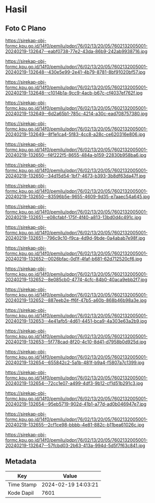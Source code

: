 # Hasil

## Foto C Plano

https://sirekap-obj-formc.kpu.go.id/14f0/pemilu/pdpr/76/02/13/20/05/7602132005001-20240219-132647--eabf0738-77e2-43da-86b9-242ab9938716.jpg

https://sirekap-obj-formc.kpu.go.id/14f0/pemilu/pdpr/76/02/13/20/05/7602132005001-20240219-132648--430e5e99-2e41-4b79-8781-8bf91020bf57.jpg

https://sirekap-obj-formc.kpu.go.id/14f0/pemilu/pdpr/76/02/13/20/05/7602132005001-20240219-132648--c1014b1a-9cc9-4acb-b67c-cf4037ef762f.jpg

https://sirekap-obj-formc.kpu.go.id/14f0/pemilu/pdpr/76/02/13/20/05/7602132005001-20240219-132649--6d2a65b1-785c-4214-a30c-ead708757380.jpg

https://sirekap-obj-formc.kpu.go.id/14f0/pemilu/pdpr/76/02/13/20/05/7602132005001-20240219-132649--8f1e1ca4-5f83-4cc8-a28c-ce620316e806.jpg

https://sirekap-obj-formc.kpu.go.id/14f0/pemilu/pdpr/76/02/13/20/05/7602132005001-20240219-132650--f4f222f5-8655-484a-b159-22830b958ba6.jpg

https://sirekap-obj-formc.kpu.go.id/14f0/pemilu/pdpr/76/02/13/20/05/7602132005001-20240219-132650--34d15d54-1bf7-4673-b393-3b8df63da47f.jpg

https://sirekap-obj-formc.kpu.go.id/14f0/pemilu/pdpr/76/02/13/20/05/7602132005001-20240219-132650--83596b5e-9655-4609-9d35-e7aaec54a645.jpg

https://sirekap-obj-formc.kpu.go.id/14f0/pemilu/pdpr/76/02/13/20/05/7602132005001-20240219-132651--e08cfabf-175f-4f40-a813-13bd0d4c491c.jpg

https://sirekap-obj-formc.kpu.go.id/14f0/pemilu/pdpr/76/02/13/20/05/7602132005001-20240219-132651--796c9c10-f9ca-4d9d-9bde-0a4abab7e98f.jpg

https://sirekap-obj-formc.kpu.go.id/14f0/pemilu/pdpr/76/02/13/20/05/7602132005001-20240219-132652--0026bfac-0d1f-4faf-b681-62d712520cf6.jpg

https://sirekap-obj-formc.kpu.go.id/14f0/pemilu/pdpr/76/02/13/20/05/7602132005001-20240219-132652--8e085cb0-4774-4cfc-84b0-40aca9ebb2f7.jpg

https://sirekap-obj-formc.kpu.go.id/14f0/pemilu/pdpr/76/02/13/20/05/7602132005001-20240219-132652--887eeb2e-ff6f-47b5-a60b-868b46b98a3e.jpg

https://sirekap-obj-formc.kpu.go.id/14f0/pemilu/pdpr/76/02/13/20/05/7602132005001-20240219-132653--4e41afb5-4d61-4451-bca9-4a303e63a2b9.jpg

https://sirekap-obj-formc.kpu.go.id/14f0/pemilu/pdpr/76/02/13/20/05/7602132005001-20240219-132653--5f778cad-8f20-4c10-8d41-d7958b0d925d.jpg

https://sirekap-obj-formc.kpu.go.id/14f0/pemilu/pdpr/76/02/13/20/05/7602132005001-20240219-132654--655842c2-5a1b-481f-b9a4-f5807a7c1399.jpg

https://sirekap-obj-formc.kpu.go.id/14f0/pemilu/pdpr/76/02/13/20/05/7602132005001-20240219-132654--72cc1e07-a499-4df3-9b12-cf1d51b291c3.jpg

https://sirekap-obj-formc.kpu.go.id/14f0/pemilu/pdpr/76/02/13/20/05/7602132005001-20240219-132654--95eb5719-902d-41b1-a77d-ad0b046947e7.jpg

https://sirekap-obj-formc.kpu.go.id/14f0/pemilu/pdpr/76/02/13/20/05/7602132005001-20240219-132655--2cf1ce98-bbbb-4e81-882c-b11bea61026c.jpg

https://sirekap-obj-formc.kpu.go.id/14f0/pemilu/pdpr/76/02/13/20/05/7602132005001-20240219-132647--57fcbd03-2b63-413a-994d-5d5f7f63c841.jpg


## Metadata

| Key        | Value               |
| ---------- | ------------------- |
| Time Stamp | 2024-02-19 14:03:21 |
| Kode Dapil | 7601                |



